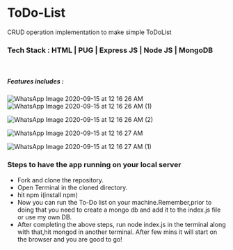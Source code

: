 # ToDo-List
CRUD operation implementation to make simple ToDoList
<h3> Tech Stack : HTML | PUG | Express JS | Node JS | MongoDB </h3></br>
<h5>Features includes : </h5>


![WhatsApp Image 2020-09-15 at 12 16 26 AM](https://user-images.githubusercontent.com/55989361/93126579-26aeee00-f6ea-11ea-9161-6346ab7fed61.jpeg)
![WhatsApp Image 2020-09-15 at 12 16 26 AM (1)](https://user-images.githubusercontent.com/55989361/93126490-07b05c00-f6ea-11ea-89d7-18f75bcf47c2.jpeg)


![WhatsApp Image 2020-09-15 at 12 16 26 AM (2)](https://user-images.githubusercontent.com/55989361/93126634-3f1f0880-f6ea-11ea-8ed4-bbd0f17cb904.jpeg)

![WhatsApp Image 2020-09-15 at 12 16 27 AM](https://user-images.githubusercontent.com/55989361/93126705-552cc900-f6ea-11ea-97da-453796be9ba2.jpeg)

![WhatsApp Image 2020-09-15 at 12 16 27 AM (1)](https://user-images.githubusercontent.com/55989361/93126766-6d9ce380-f6ea-11ea-81c2-3f5285b695db.jpeg)


<h3>Steps to have the app running on your local server</h3>
<ul>
<li>Fork and clone the repository.</li>
<li>Open Terminal in the cloned directory.</li>
 <li>hit npm i(install npm)</li>
<li>Now you can run the To-Do list on your machine.Remember,prior to doing that you need to create a mongo db and add it to the index.js file or use my own DB.</li>
<li>After completing the above steps, run node index.js in the terminal along with that,hit mongod in another terminal. After few mins it will start on the browser and you are good to go!</li>
 </ul> 
